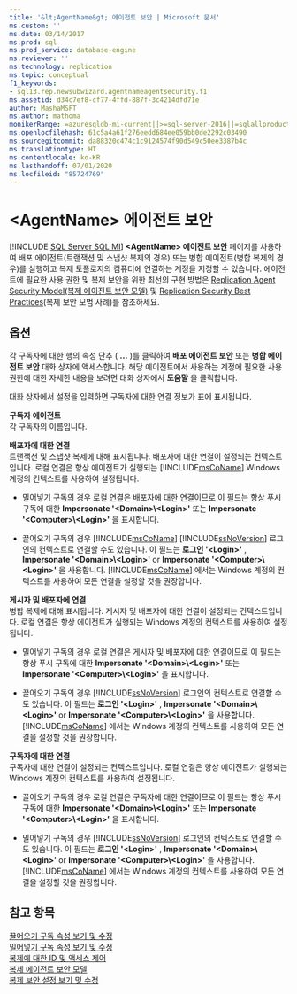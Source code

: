 ```yaml
---
title: '&lt;AgentName&gt; 에이전트 보안 | Microsoft 문서'
ms.custom: ''
ms.date: 03/14/2017
ms.prod: sql
ms.prod_service: database-engine
ms.reviewer: ''
ms.technology: replication
ms.topic: conceptual
f1_keywords:
- sql13.rep.newsubwizard.agentnameagentsecurity.f1
ms.assetid: d34c7ef8-cf77-4ffd-887f-3c4214dfd71e
author: MashaMSFT
ms.author: mathoma
monikerRange: =azuresqldb-mi-current||>=sql-server-2016||=sqlallproducts-allversions
ms.openlocfilehash: 61c5a4a61f276eedd684ee059bb0de2292c03490
ms.sourcegitcommit: da88320c474c1c9124574f90d549c50ee3387b4c
ms.translationtype: HT
ms.contentlocale: ko-KR
ms.lasthandoff: 07/01/2020
ms.locfileid: "85724769"
---
```

# <a name="ltagentnamegt-agent-security"></a>&lt;AgentName&gt; 에이전트 보안
[!INCLUDE [SQL Server SQL MI](../../includes/applies-to-version/sql-asdbmi.md)]
  **\<AgentName> 에이전트 보안** 페이지를 사용하여 배포 에이전트(트랜잭션 및 스냅샷 복제의 경우) 또는 병합 에이전트(병합 복제의 경우)를 실행하고 복제 토폴로지의 컴퓨터에 연결하는 계정을 지정할 수 있습니다. 에이전트에 필요한 사용 권한 및 복제 보안을 위한 최선의 구현 방법은 [Replication Agent Security Model(복제 에이전트 보안 모델)](../../relational-databases/replication/security/replication-agent-security-model.md) 및 [Replication Security Best Practices](../../relational-databases/replication/security/replication-security-best-practices.md)(복제 보안 모범 사례)를 참조하세요.  
  
## <a name="options"></a>옵션  
 각 구독자에 대한 행의 속성 단추 ( **...** )를 클릭하여 **배포 에이전트 보안** 또는 **병합 에이전트 보안** 대화 상자에 액세스합니다. 해당 에이전트에서 사용하는 계정에 필요한 사용 권한에 대한 자세한 내용을 보려면 대화 상자에서 **도움말** 을 클릭합니다.  
  
 대화 상자에서 설정을 입력하면 구독자에 대한 연결 정보가 표에 표시됩니다.  
  
 **구독자 에이전트**  
 각 구독자의 이름입니다.  
  
 **배포자에 대한 연결**  
 트랜잭션 및 스냅샷 복제에 대해 표시됩니다. 배포자에 대한 연결이 설정되는 컨텍스트입니다. 로컬 연결은 항상 에이전트가 실행되는 [!INCLUDE[msCoName](../../includes/msconame-md.md)] Windows 계정의 컨텍스트를 사용하여 설정됩니다.  
  
-   밀어넣기 구독의 경우 로컬 연결은 배포자에 대한 연결이므로 이 필드는 항상 푸시 구독에 대한 **Impersonate '\<Domain>\\<Login\>'** 또는 **Impersonate '\<Computer>\\<Login\>'** 을 표시합니다.  
  
-   끌어오기 구독의 경우 [!INCLUDE[msCoName](../../includes/msconame-md.md)] [!INCLUDE[ssNoVersion](../../includes/ssnoversion-md.md)] 로그인의 컨텍스트로 연결할 수도 있습니다. 이 필드는 **로그인 '\<Login>'** , **Impersonate '\<Domain>\\<Login\>'** or **Impersonate '\<Computer>\\<Login\>'** 을 사용합니다. [!INCLUDE[msCoName](../../includes/msconame-md.md)] 에서는 Windows 계정의 컨텍스트를 사용하여 모든 연결을 설정할 것을 권장합니다.  
  
 **게시자 및 배포자에 연결**  
 병합 복제에 대해 표시됩니다. 게시자 및 배포자에 대한 연결이 설정되는 컨텍스트입니다. 로컬 연결은 항상 에이전트가 실행되는 Windows 계정의 컨텍스트를 사용하여 설정됩니다.  
  
-   밀어넣기 구독의 경우 로컬 연결은 게시자 및 배포자에 대한 연결이므로 이 필드는 항상 푸시 구독에 대한 **Impersonate '\<Domain>\\<Login\>'** 또는 **Impersonate '\<Computer>\\<Login\>'** 을 표시합니다.  
  
-   끌어오기 구독의 경우 [!INCLUDE[ssNoVersion](../../includes/ssnoversion-md.md)] 로그인의 컨텍스트로 연결할 수도 있습니다. 이 필드는 **로그인 '\<Login>'** , **Impersonate '\<Domain>\\<Login\>'** or **Impersonate '\<Computer>\\<Login\>'** 을 사용합니다. [!INCLUDE[msCoName](../../includes/msconame-md.md)] 에서는 Windows 계정의 컨텍스트를 사용하여 모든 연결을 설정할 것을 권장합니다.  
  
 **구독자에 대한 연결**  
 구독자에 대한 연결이 설정되는 컨텍스트입니다. 로컬 연결은 항상 에이전트가 실행되는 Windows 계정의 컨텍스트를 사용하여 설정됩니다.  
  
-   끌어오기 구독의 경우 로컬 연결은 구독자에 대한 연결이므로 이 필드는 항상 푸시 구독에 대한 **Impersonate '\<Domain>\\<Login\>'** 또는 **Impersonate '\<Computer>\\<Login\>'** 을 표시합니다.  
  
-   밀어넣기 구독의 경우 [!INCLUDE[ssNoVersion](../../includes/ssnoversion-md.md)] 로그인의 컨텍스트로 연결할 수도 있습니다. 이 필드는 **로그인 '\<Login>'** , **Impersonate '\<Domain>\\<Login\>'** or **Impersonate '\<Computer>\\<Login\>'** 을 사용합니다. [!INCLUDE[msCoName](../../includes/msconame-md.md)] 에서는 Windows 계정의 컨텍스트를 사용하여 모든 연결을 설정할 것을 권장합니다.  
  
## <a name="see-also"></a>참고 항목  
 [끌어오기 구독 속성 보기 및 수정](../../relational-databases/replication/view-and-modify-pull-subscription-properties.md)   
 [밀어넣기 구독 속성 보기 및 수정](../../relational-databases/replication/view-and-modify-push-subscription-properties.md)   
 [복제에 대한 ID 및 액세스 제어](../../relational-databases/replication/security/identity-and-access-control-replication.md)   
 [복제 에이전트 보안 모델](../../relational-databases/replication/security/replication-agent-security-model.md)   
 [복제 보안 설정 보기 및 수정](../../relational-databases/replication/security/view-and-modify-replication-security-settings.md)  
  
  
